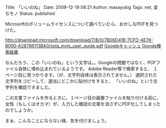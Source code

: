 Title: 「いいのね」
Date: 2009-12-19 08:21
Author: masayukig
Tags: net, 変なモノ
Status: published

Microsoftのボリュームライセンスについて調べていたら、おかしなPDFを見つけた。

<http://download.microsoft.com/download/7/B/0/7B06D41B-7CFD-4E76-B000-A28786113BA0/spla_mvls_user_guide.pdf>
[Googleキャッシュ](http://74.125.153.132/search?q=cache:VHOYIiWtKhUJ:download.microsoft.com/download/7/B/0/7B06D41B-7CFD-4E76-B000-A28786113BA0/spla_mvls_user_guide.pdf+VLSC+%E3%82%A2%E3%82%AF%E3%82%BB%E3%82%B9%E6%A8%A9%E9%99%90&cd=2&hl=ja&ct=clnk)
[Google検索結果](http://www.google.com/search?hl=ja&rls=com.microsoft%3Aja%3AIE-ContextMenu&rlz=1I7GGLL_ja&q=VLSC+%E3%82%A2%E3%82%AF%E3%82%BB%E3%82%B9%E6%A8%A9%E9%99%90&lr=&aq=f&oq=)

なんだろう、この「いいのね」という文字は。。Googleの問題ではなく、PDFファイル自体に埋め込まれているようです。
Adobe Reader等で検索すると、
１ページ目に見つかります。（が、文字列自体は表示されてません。）
選択された文字列をコピーして、適当にどこかに貼付けをすると、
「いいのね」という文字列を確認できました。

この文書ファイルを作るときに、１ページ目の画像ファイルを貼り付ける前に、
女性（もしくはオカマ）が、入力した確認の文章を消さずにPDF化してしまったのでしょうか。

まぁ、こんなことにならない様、気を付けましょう。
